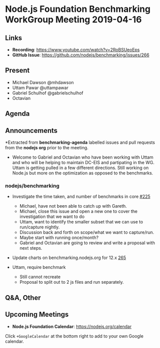 
# Node.js Foundation Benchmarking WorkGroup Meeting 2019-04-16

## Links

* **Recording**: https://www.youtube.com/watch?v=2RoBSUeoEps
* **GitHub Issue**: https://github.com/nodejs/benchmarking/issues/266

## Present

* Michael Dawson @mhdawson
* Uttam Pawar @uttampawar
* Gabriel Schulhof @gabrielschulhof
* Octavian 
 
## Agenda

## Announcements
 
*Extracted from **benchmarking-agenda** labelled issues and pull requests from the **nodejs org** prior to the meeting.

* Welcome to Gabriel and Octavian who have been working with Uttam and who will be helping to maintain DC-EIS and partipating in the WG.  Uttam is getting pulled in a few different directions.  Still working on Node.js but more on the optimization as opposed to the benchmarks.

### nodejs/benchmarking

* Investigate the time taken, and number of benchmarks in core [#225](https://github.com/nodejs/benchmarking/issues/225)
  * Michael, have not been able to catch up with Gareth.
  * Michael, close this issue and open a new one to cover the investigation that we want to do
  * Uttam, want to identify the smaller subset that we can use to run/capture nightly.
  * Discussion back and forth on scope/what we want to capture/run.
  * Maybe start with running once/month?
  * Gabriel and Octavian are going to review and write a proposal with next steps.

* Update charts on benchmarking.nodejs.org for 12.x [265](https://github.com/nodejs/benchmarking/issues/265)

* Uttam, require benchmark
  * Still cannot recreate 
  * Proposal to split out to 2 js files and run separately.

## Q&A, Other

## Upcoming Meetings

* **Node.js Foundation Calendar**: https://nodejs.org/calendar

Click `+GoogleCalendar` at the bottom right to add to your own Google calendar.



